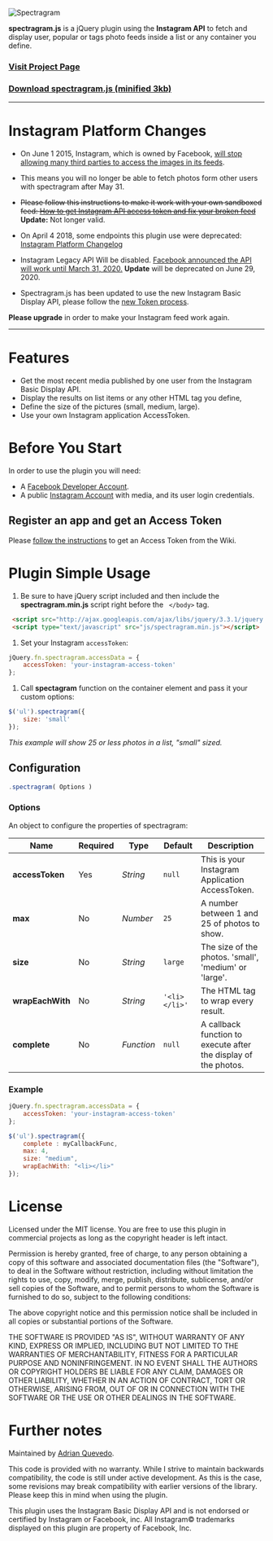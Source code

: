 ![Spectragram](http://spectragram.js.org/i/logo.png)

**spectragram.js** is a jQuery plugin using the **Instagram API** to fetch and display user, popular or tags photo feeds inside a list or any container you define.

### [Visit Project Page](http://spectragram.js.org)

### [Download spectragram.js (minified 3kb)](https://raw.github.com/adrianengine/jquery-spectragram/master/spectragram.min.js)


---

# Instagram Platform Changes

- On June 1 2015, Instagram, which is owned by Facebook, [will stop allowing many third parties to access the images in its feeds](http://techcrunch.com/2015/11/17/just-instagram/).

- This means you will no longer be able to fetch photos form other users with spectragram after May 31.

- ~~Please follow this instructions to make it work with your own sandboxed feed:
[How to get Instagram API access token and fix your broken feed](https://github.com/adrianengine/jquery-spectragram/wiki/How-to-get-Instagram-API-access-token-and-fix-your-broken-feed)~~ **Update:** Not longer valid.

- On April 4 2018, some endpoints this plugin use were deprecated:
[Instagram Platform Changelog](https://www.instagram.com/developer/changelog/)

- Instagram Legacy API Will be disabled. [Facebook announced the API will work until March 31, 2020.](https://developers.facebook.com/blog/post/2020/03/10/final-reminder-Instagram-legacy-api-platform-disabled-mar-31/) **Update** will be deprecated on June 29, 2020.

- Spectragram.js has been updated to use the new Instagram Basic Display API, please follow the [new Token process](https://github.com/adrianengine/jquery-spectragram/wiki/Register-on-Instagram-Basic-Display-API-and-get-an-Access-Token).

**Please upgrade** in order to make your Instagram feed work again.

---

# Features

* Get the most recent media published by one user from the Instagram Basic Display API.
* Display the results on list items or any other HTML tag you define,
* Define the size of the pictures (small, medium, large).
* Use your own Instagram application AccessToken.

# Before You Start

In order to use the plugin you will need:
- A [Facebook Developer Account](https://developers.facebook.com/apps).
- A public [Instagram Account](https://www.instagram.com/?fbclid=IwAR2DQDyKisGKXB678NN4dqMYQJc9KzIrlYrfJrYFOYq2OmYn72DbG3i1PFE) with media, and its user login credentials.

## Register an app and get an Access Token

Please [follow the instructions](https://github.com/adrianengine/jquery-spectragram/wiki/Register-on-Instagram-Basic-Display-API-and-get-an-Access-Token) to get an Access Token from the Wiki.

# Plugin Simple Usage

1. Be sure to have jQuery script included and then include the **spectragram.min.js** script right before the ``` </body>``` tag.

``` html
 <script src="http://ajax.googleapis.com/ajax/libs/jquery/3.3.1/jquery.min.js"></script>
 <script type="text/javascript" src="js/spectragram.min.js"></script>
```

1. Set your Instagram ```accessToken```:

``` javascript
jQuery.fn.spectragram.accessData = {
	accessToken: 'your-instagram-access-token'
};
```

1. Call **spectagram** function on the container element and pass it your custom options:

``` javascript
$('ul').spectragram({
	size: 'small'
});
```

*This example will show 25 or less photos in a list, "small" sized.*

## Configuration

``` javascript
.spectragram( Options )
```

### Options

An object to configure the properties of spectragram:

| Name             	| Required 	| Type       	| Default       	| Description                                                     	|
|------------------	|----------	|------------	|---------------	|-----------------------------------------------------------------	|
| **accessToken**  	| Yes      	| *String*   	| `null`        	| This is your Instagram Application AccessToken.                 	|
| **max**          	| No       	| *Number*   	| `25`          	| A number between 1 and 25 of photos to show.                    	|
| **size**         	| No       	| *String*   	| `large`       	| The size of the photos. 'small', 'medium' or 'large'.           	|
| **wrapEachWith** 	| No       	| *String*   	| `'<li></li>'` 	| The HTML tag to wrap every result.                              	|
| **complete**     	| No       	| *Function* 	| `null`        	| A callback function to execute after the display of the photos. 	|

### Example

``` javascript
jQuery.fn.spectragram.accessData = {
	accessToken: 'your-instagram-access-token'
};

$('ul').spectragram({
	complete : myCallbackFunc,
	max: 4,
	size: "medium",
	wrapEachWith: "<li></li>"
});
```

# License

Licensed under the MIT license. You are free to use this plugin in commercial projects as long as the copyright header is left intact.

Permission is hereby granted, free of charge, to any person obtaining a copy of this software and associated documentation files (the "Software"), to deal in the Software without restriction, including without limitation the rights to use, copy, modify, merge, publish, distribute, sublicense, and/or sell copies of the Software, and to permit persons to whom the Software is furnished to do so, subject to the following conditions:

The above copyright notice and this permission notice shall be included in all copies or substantial portions of the Software.

THE SOFTWARE IS PROVIDED "AS IS", WITHOUT WARRANTY OF ANY KIND, EXPRESS OR IMPLIED, INCLUDING BUT NOT LIMITED TO THE WARRANTIES OF MERCHANTABILITY, FITNESS FOR A PARTICULAR PURPOSE AND NONINFRINGEMENT. IN NO EVENT SHALL THE AUTHORS OR COPYRIGHT HOLDERS BE LIABLE FOR ANY CLAIM, DAMAGES OR OTHER LIABILITY, WHETHER IN AN ACTION OF CONTRACT, TORT OR OTHERWISE, ARISING FROM, OUT OF OR IN CONNECTION WITH THE SOFTWARE OR THE USE OR OTHER DEALINGS IN THE SOFTWARE.

# Further notes

Maintained by [Adrian Quevedo](https://github.com/adrianengine).

This code is provided with no warranty. While I strive to maintain backwards compatibility, the code is still under active development. As this is the case, some revisions may break compatibility with earlier versions of the library. Please keep this in mind when using the plugin.

This plugin uses the Instagram Basic Display API and is not endorsed or certified by Instagram or Facebook, inc. All Instagram© trademarks displayed on this plugin are property of Facebook, Inc.
